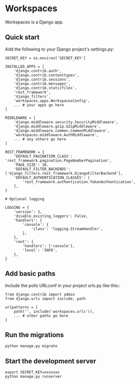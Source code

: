 # Workspaces

Workspaces is a Django app.


## Quick start

Add the following to your Django project's settings.py:

```
SECRET_KEY = os.environ['SECRET_KEY']

INSTALLED_APPS = [
    'django.contrib.auth',
    'django.contrib.contenttypes',
    'django.contrib.sessions',
    'django.contrib.messages',
    'django.contrib.staticfiles',
    'rest_framework',
    'django_filters',
    'workspaces.apps.WorkspacesConfig',
    ... # your apps go here
]

MIDDLEWARE = [
    'django.middleware.security.SecurityMiddleware',
    'django.middleware.gzip.GZipMiddleware',
    'django.middleware.common.CommonMiddleware',
    'workspaces.middleware.AuthMiddleware',
    ... # any others go here
]

REST_FRAMEWORK = {
    'DEFAULT_PAGINATION_CLASS': 'rest_framework.pagination.PageNumberPagination',
    'PAGE_SIZE': 10,
    'DEFAULT_FILTER_BACKENDS': ['django_filters.rest_framework.DjangoFilterBackend'],
    'DEFAULT_AUTHENTICATION_CLASSES': [
        'rest_framework.authentication.TokenAuthentication',
    ],
}

# Optional logging

LOGGING = {
    'version': 1,
    'disable_existing_loggers': False,
    'handlers': {
        'console': {
            'class': 'logging.StreamHandler',
        },
    },
    'root': {
        'handlers': ['console'],
        'level': 'INFO',
    },
}
```

## Add basic paths

Include the polls URLconf in your project urls.py like this::

```
from django.contrib import admin
from django.urls import include, path

urlpatterns = [
    path('', include('workspaces.urls')),
    ... # other paths go here
]
```

## Run the migrations

```
python manage.py migrate
```

## Start the development server

```
export SECRET_KEY=xxxxxxx
python manage.py runserver
```

